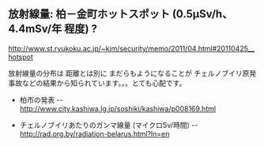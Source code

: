 ## 放射線量: 柏－金町ホットスポット (0.5μSv/h、4.4mSv/年 程度) ? 

http://www.st.ryukoku.ac.jp/~kjm/security/memo/2011/04.html#20110425__hotspot

放射線量の分布は 距離とは別に まだらもようになることが チェルノブイリ原発事故などの結果から知られています。。。とても心配です。

- 柏市の発表
-- http://www.city.kashiwa.lg.jp/soshiki/kashiwa/p008169.html

- チェルノブイリあたりのガンマ線量 (マイクロSv/時間)
-- http://rad.org.by/radiation-belarus.html?ln=en
